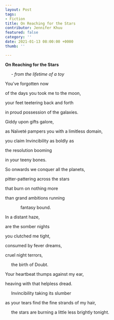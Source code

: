 ```yaml
---
layout: Post
tags:
- Fiction
title: On Reaching for the Stars
contributor: Jennifer Khuu
featured: false
category: ''
date: 2021-01-13 08:00:00 +0000
thumb: ''

---
```

**On Reaching for the Stars**

&nbsp;&nbsp;&nbsp;&nbsp;&nbsp;\- _from the lifetime of a toy_

You’ve forgotten now

of the days you took me to the moon,

your feet teetering back and forth

in proud possession of the galaxies.

Giddy upon gifts galore,

as Naïveté pampers you with a limitless domain,

you claim Invincibility as boldly as

the resolution booming

in your teeny bones.

So onwards we conquer all the planets,

pitter-pattering across the stars

that burn on nothing more

than grand ambitions running

<div style = "text-indent: 50px">fantasy bound.</div>

In a distant haze,

are the somber nights

you clutched me tight,

consumed by fever dreams,

cruel night terrors,

&nbsp;&nbsp;&nbsp;&nbsp;&nbsp;the birth of Doubt.

Your heartbeat thumps against my ear,

heaving with that helpless dread.

&nbsp;&nbsp;&nbsp;&nbsp;&nbsp;Invincibility taking its slumber

as your tears find the fine strands of my hair,

&nbsp;&nbsp;&nbsp;&nbsp;&nbsp;the stars are burning a little less brightly tonight.